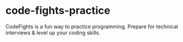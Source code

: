 # code-fights-practice

CodeFights is a fun way to practice programming.
Prepare for technical interviews & level up your coding skills.
